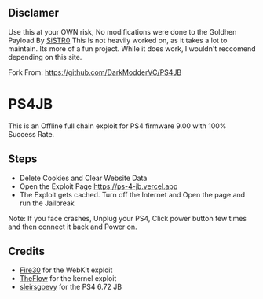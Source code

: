 ## Disclamer
Use this at your OWN risk, No modifications were done to the Goldhen Payload By [SiSTR0](https://github.com/SiSTR0)
This Is not heavily worked on, as it takes a lot to maintain. Its more of a fun project.
While it does work, I wouldn't reccomend depending on this site.

Fork From: https://github.com/DarkModderVC/PS4JB
# PS4JB
This is an Offline full chain exploit for PS4 firmware 9.00 with 100% Success Rate.

## Steps

* Delete Cookies and Clear Website Data
* Open the Exploit Page https://ps-4-jb.vercel.app
* The Exploit gets cached. Turn off the Internet and Open the page and run the Jailbreak

Note: If you face crashes, Unplug your PS4, Click power button few times and then connect it back and Power on.

## Credits

* [Fire30](https://github.com/Fire30/bad_hoist) for the WebKit exploit
* [TheFlow](https://hackerone.com/reports/826026) for the kernel exploit
* [sleirsgoevy](https://github.com/sleirsgoevy/ps4jb) for the PS4 6.72 JB
